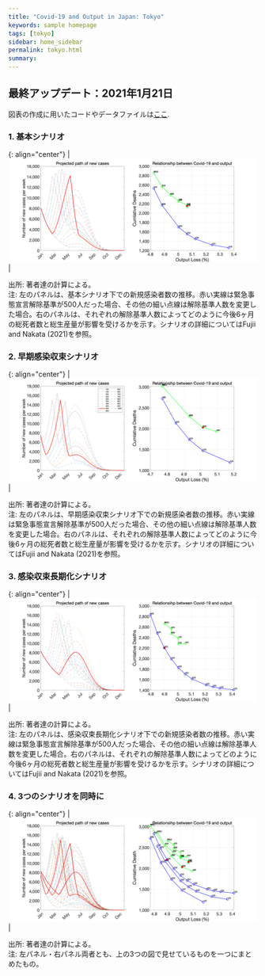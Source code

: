 ```yaml
---
title: "Covid-19 and Output in Japan: Tokyo"
keywords: sample homepage
tags: [tokyo]
sidebar: home_sidebar
permalink: tokyo.html
summary:
---
```


## 最終アップデート：2021年1月21日

図表の作成に用いたコードやデータファイルは[ここ](https://github.com/Covid19OutputJapan/Covid19OutputJapan.github.io/tree/main/_archives/).

### 1. 基本シナリオ

{: align="center"}
|![Baseline](./images/20210120/Tokyo/BaselineDecline.png)|

出所: 著者達の計算による。<br>
注: 左のパネルは、基本シナリオ下での新規感染者数の推移。赤い実線は緊急事態宣言解除基準が500人だった場合、その他の細い点線は解除基準人数を変更した場合。右のパネルは、それぞれの解除基準人数によってどのように今後6ヶ月の総死者数と総生産量が影響を受けるかを示す。シナリオの詳細についてはFujii and Nakata (2021)を参照。

### 2. 早期感染収束シナリオ

{: align="center"}
|![Rapid](./images/20210120/Tokyo/RapidDecline.png)|

出所: 著者達の計算による。<br> 
注: 左のパネルは、早期感染収束シナリオ下での新規感染者数の推移。赤い実線は緊急事態宣言解除基準が500人だった場合、その他の細い点線は解除基準人数を変更した場合。右のパネルは、それぞれの解除基準人数によってどのように今後6ヶ月の総死者数と総生産量が影響を受けるかを示す。シナリオの詳細についてはFujii and Nakata (2021)を参照。

### 3. 感染収束長期化シナリオ

{: align="center"}
|![Gradual](./images/20210120/Tokyo/GradualDecline.png)|

出所: 著者達の計算による。<br> 
注: 左のパネルは、感染収束長期化シナリオ下での新規感染者数の推移。赤い実線は緊急事態宣言解除基準が500人だった場合、その他の細い点線は解除基準人数を変更した場合。右のパネルは、それぞれの解除基準人数によってどのように今後6ヶ月の総死者数と総生産量が影響を受けるかを示す。シナリオの詳細についてはFujii and Nakata (2021)を参照。

### 4. 3つのシナリオを同時に

{: align="center"}
|![All](./images/20210120/Tokyo/ThreeScenariosDecline.png)|

出所: 著者達の計算による。<br> 
注: 左パネル・右パネル両者とも、上の3つの図で見せているものを一つにまとめたもの。

